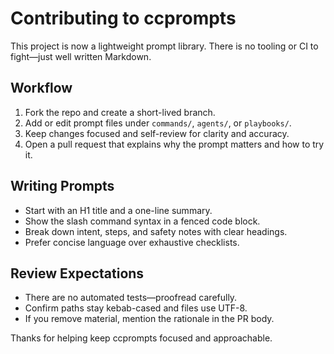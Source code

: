 # Contributing to ccprompts

This project is now a lightweight prompt library. There is no tooling or CI to fight—just well written Markdown.

## Workflow
1. Fork the repo and create a short-lived branch.
2. Add or edit prompt files under `commands/`, `agents/`, or `playbooks/`.
3. Keep changes focused and self-review for clarity and accuracy.
4. Open a pull request that explains why the prompt matters and how to try it.

## Writing Prompts
- Start with an H1 title and a one-line summary.
- Show the slash command syntax in a fenced code block.
- Break down intent, steps, and safety notes with clear headings.
- Prefer concise language over exhaustive checklists.

## Review Expectations
- There are no automated tests—proofread carefully.
- Confirm paths stay kebab-cased and files use UTF-8.
- If you remove material, mention the rationale in the PR body.

Thanks for helping keep ccprompts focused and approachable.